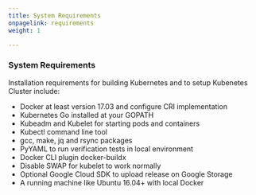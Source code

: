 ```yaml
---
title: System Requirements
onpagelink: requirements
weight: 1

---
```



### **System Requirements**

Installation requirements for building Kubernetes and to setup Kubenetes Cluster include:

*   Docker at least version 17.03 and configure CRI implementation
*   Kubernetes Go installed at your GOPATH
*   Kubeadm and Kubelet for starting pods and containers
*   Kubectl command line tool
*   gcc, make, jq and rsync packages
*   PyYAML to run verification tests in local environment
*   Docker CLI plugin docker-buildx
*   Disable SWAP for kubelet to work normally
*   Optional Google Cloud SDK to upload release on Google Storage
*   A running machine like Ubuntu 16.04+ with local Docker
 